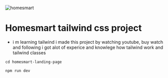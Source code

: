 ![homesmart](https://user-images.githubusercontent.com/91061651/226182312-5fc2e9ea-f9d1-49d0-b099-6aacbb8bde5f.jpg)



# Homesmart tailwind css project

- i m learning tailwind i made this project by watching youtube, buy watch and following i got alot of experice and knowlege how tailwind work and tailwind classes 

```
cd homesmart-landing-page
```
```
npm run dev
```
